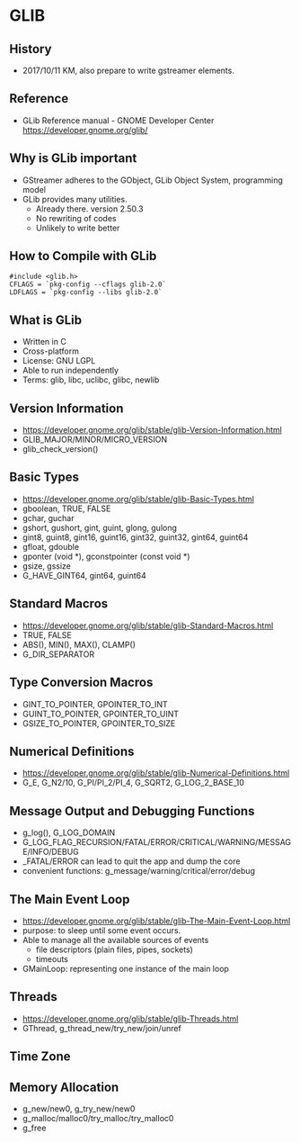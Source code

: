 # GLIB

## History
* 2017/10/11 KM, also prepare to write gstreamer elements.

## Reference
* GLib Reference manual - GNOME Developer Center https://developer.gnome.org/glib/

## Why is GLib important
* GStreamer adheres to the GObject, GLib Object System, programming model
* GLib provides many utilities.
  * Already there. version 2.50.3
  * No rewriting of codes
  * Unlikely to write better 

## How to Compile with GLib
```
#include <glib.h>
CFLAGS = `pkg-config --cflags glib-2.0`
LDFLAGS = `pkg-config --libs glib-2.0`
```

## What is GLib
* Written in C 
* Cross-platform
* License: GNU LGPL
* Able to run independently
* Terms: glib, libc, uclibc, glibc, newlib

## Version Information
* https://developer.gnome.org/glib/stable/glib-Version-Information.html
* GLIB\_MAJOR/MINOR/MICRO\_VERSION
* glib\_check\_version()

## Basic Types
* https://developer.gnome.org/glib/stable/glib-Basic-Types.html
* gboolean, TRUE, FALSE
* gchar, guchar
* gshort, gushort, gint, guint, glong, gulong
* gint8, guint8, gint16, guint16, gint32, guint32, gint64, guint64
* gfloat, gdouble
* gponter (void \*), gconstpointer (const void \*)
* gsize, gssize 
* G\_HAVE\_GINT64, gint64, guint64

## Standard Macros
* https://developer.gnome.org/glib/stable/glib-Standard-Macros.html
* TRUE, FALSE
* ABS(), MIN(), MAX(), CLAMP()
* G\_DIR\_SEPARATOR

## Type Conversion Macros
* GINT\_TO\_POINTER, GPOINTER\_TO\_INT
* GUINT\_TO\_POINTER, GPOINTER\_TO\_UINT
* GSIZE\_TO\_POINTER, GPOINTER\_TO\_SIZE

## Numerical Definitions
* https://developer.gnome.org/glib/stable/glib-Numerical-Definitions.html
* G\_E, G\_N2/10, G\_PI/PI\_2/PI\_4, G\_SQRT2, G\_LOG_2\_BASE\_10

## Message Output and Debugging Functions
* g\_log(), G\_LOG\_DOMAIN
* G\_LOG\_FLAG\_RECURSION/FATAL/ERROR/CRITICAL/WARNING/MESSAGE/INFO/DEBUG
* \_FATAL/ERROR can lead to quit the app and dump the core
* convenient functions: g\_message/warning/critical/error/debug

## The Main Event Loop
* https://developer.gnome.org/glib/stable/glib-The-Main-Event-Loop.html
* purpose: to sleep until some event occurs.
* Able to manage all the available sources of events
  * file descriptors (plain files, pipes, sockets)
  * timeouts
* GMainLoop: representing one instance of the main loop

## Threads
* https://developer.gnome.org/glib/stable/glib-Threads.html
* GThread, g\_thread\_new/try\_new/join/unref

## Time Zone

## Memory Allocation
* g\_new/new0, g\_try\_new/new0
* g\_malloc/malloc0/try\_malloc/try\_malloc0
* g\_free
